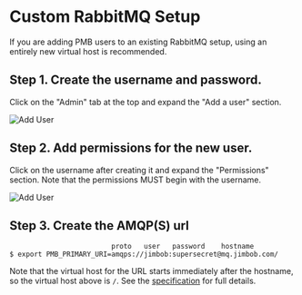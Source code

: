 # Custom RabbitMQ Setup

If you are adding PMB users to an existing RabbitMQ setup, using an entirely new virtual host is recommended.

## Step 1. Create the username and password.

Click on the "Admin" tab at the top and expand the "Add a user" section.

![Add User](getting_started/add.png)

## Step 2. Add permissions for the new user.

Click on the username after creating it and expand the "Permissions" section.  Note that the permissions MUST begin with the username.

![Add User](getting_started/perms.png)

## Step 3. Create the AMQP(S) url

```
                         proto   user   password    hostname
$ export PMB_PRIMARY_URI=amqps://jimbob:supersecret@mq.jimbob.com/
```

Note that the virtual host for the URL starts immediately after the hostname, so the virtual host above is `/`.  See the [specification](http://www.rabbitmq.com/uri-spec.html) for full details.

